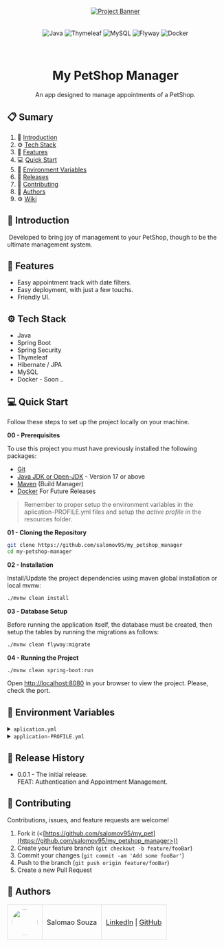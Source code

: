 <div align="center">
  <br />

  <a href="#" target="_blank">
    <img src="https://github.com/user-attachments/assets/b8ab414b-7bed-468f-a3dd-e92212fb3158" alt="Project Banner"/>
  </a>

  <br />
  <br />
  <br />

  <div>
    <img src="https://img.shields.io/badge/Spring%20Boot-6DB33F?logo=springboot&logoColor=fff&style=for-the-badge" alt="Java" />
    <img src="https://img.shields.io/badge/Thymeleaf-%23005C0F.svg?style=for-the-badge&logo=Thymeleaf&logoColor=white" alt="Thymeleaf" />
    <img src="https://img.shields.io/badge/MySQL-4479A1?logo=mysql&logoColor=fff&style=for-the-badge" alt="MySQL" />
    <img src="https://img.shields.io/badge/Flyway-CC0200?logo=flyway&logoColor=fff&style=for-the-badge" alt="Flyway" />
    <img src="https://img.shields.io/badge/Docker-2496ED?logo=docker&logoColor=fff&style=for-the-badge" alt="Docker" />
  </div>
<br/><br/>
 
  <h1 align="center">My PetShop Manager</h1>

   <div align="center">
     An app designed to manage appointments of a PetShop.
   </div>
</div>

## 📋 <a name="table">Sumary</a>

1. 🚀 [Introduction](#introduction)
2. ⚙️ [Tech Stack](#tech-stack)
3. 🔋 [Features](#features)
4. 💻 [Quick Start](#quick-start)
5. 💾 [Environment Variables](#envs)
6. 📅 [Releases](#versions)
7. 🤝 [Contributing](#contributing)
8. 👥 [Authors](#authors)
9. ⚙️ [Wiki](https://github.com/salomov95/family_planner_api/wiki)




## <a name="introduction">🚀 Introduction</a>

&nbsp;Developed to bring joy of management to your PetShop, though to be the ultimate management system.


## <a name="features">🔋 Features</a>

- Easy appointment track with date filters.
- Easy deployment, with just a few touchs.
- Friendly UI.


## <a name="tech-stack">⚙️ Tech Stack</a>

- Java
- Spring Boot
- Spring Security
- Thymeleaf
- Hibernate / JPA
- MySQL
- Docker - Soon ..


## <a name="quick-start">💻 Quick Start</a>

Follow these steps to set up the project locally on your machine.

**00 - Prerequisites**

To use this project you must have previously installed the following packages:

- [Git](https://git-scm.com/)
- [Java JDK or Open-JDK](https://openjdk.org/) - Version 17 or above
- [Maven](https://maven.apache.org) (Build Manager)
- [Docker](https://www.docker.com/) For Future Releases

> Remember to proper setup the environment variables in the aplication-PROFILE.yml files and setup the *active profile* in the resources folder.

**01 - Cloning the Repository**

```bash
git clone https://github.com/salomov95/my_petshop_manager
cd my-petshop-manager
```

**02 - Installation**

Install/Update the project dependencies using maven global installation or local mvnw:

```bash
./mvnw clean install
```

**03 - Database Setup**

Before running the application itself, the database must be created, then setup the tables by running the migrations as follows:

```bash
./mvnw clean flyway:migrate
```

**04 - Running the Project**

```bash
./mvnw clean spring-boot:run
```

Open [http://localhost:8080](http://localhost:8080) in your browser to view the project.
Please, check the port.

## <a name="envs">💾 Environment Variables</a>

<details>
<summary><code>aplication.yml</code></summary>

```yml
# Active Profile - default, dev or production
spring:
  profiles:
    active: dev

```

</details>

<details>
<summary><code>application-PROFILE.yml</code></summary>

```yml
# Session Max Timeout
server:
  servlet:
    session:
      timeout: 60000


spring:
  # Session Password Encoding
  password-encoder-seed: MY-PET-SUPER-SECRET-SEED

  # Database Connection
  datasource:
    username: # Database Previously Configured Username
    password: # Database Previously Configured Password
    url: # Database Previously Configured Connection URL
```
</details>

## <a name="versions">📅 Release History</a>

* 0.0.1  - The initial release.<br />
  FEAT: Authentication and Appointment Management.

## <a name="contributing">🤝 Contributing</a>

Contributions, issues, and feature requests are welcome!

1. Fork it (<[https://github.com/salomov95/my_pet](https://github.com/salomov95/my_petshop_manager>))
2. Create your feature branch (`git checkout -b feature/fooBar`)
3. Commit your changes (`git commit -am 'Add some fooBar'`)
4. Push to the branch (`git push origin feature/fooBar`)
5. Create a new Pull Request


## <a name="authors">👥 Authors</a>

<table style="border-collapse: collapse; table-layout: auto text-align: left;">

  <tbody>
    <tr>
      <td style="padding: 10px; border: 1px solid #ddd;">
        <img src="https://avatars.githubusercontent.com/u/170432574?v=4" width="60" style="border-radius: 50%; display: block; margin: 0 auto;">
      </td>
      <td style="padding: 10px; border: 1px solid #ddd;">Salomao Souza</td>
      <td style="padding: 10px; border: 1px solid #ddd;">
        <a href="https://br.linkedin.com/in/salomao-souza-643995306" target="_blank">LinkedIn</a> |
        <a href="https://github.com/salomov95" target="_blank">GitHub</a>
      </td>
    </tr>
  </tbody>
</table>

